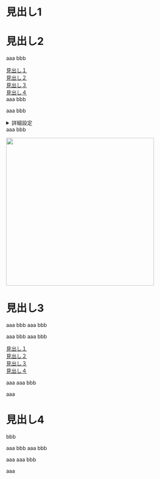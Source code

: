 # 見出し1

# 見出し2


aaa
bbb

[見出し１](#見出し1)  
[見出し２](#見出し2)  
[見出し３](#見出し3)  
[見出し４](#見出し4)  
aaa
bbb

aaa
bbb
<details><summary> 詳細設定 </summary><div>

|  ネクロニカ  |  一葩（かずひら）  |
| ---- | ---- |
|  職業  |  オートマトン  |
|  性別  |  （元）男の子の人形  |
|  年齢  |  16歳  |
|  身長  |  170cm  |
|  一人称／二人称  |  俺／（呼び捨て）  |
|  好きな物  |  猫  |
|  イメージカラー  |  赤  |
### ◆ 経歴
男の子だったけど、男の子が腐り落ちちゃった。今は女の子。

### ◆ 資料リンク
https://charasheet.vampire-blood.net/4970489?pass=kusaritake

</div></details>
aaa
bbb

<img src=https://github.com/HhotateA/NekomaCharas/blob/dc83837248a092fac102b4068a95c0525b22ca8f/imgs/akine_1.png height=400></img>
# 見出し3
aaa
bbb
aaa
bbb


aaa
bbb
aaa
bbb

[見出し１](#見出し1)  
[見出し２](#見出し2)  
[見出し３](#見出し3)  
[見出し４](#見出し4)  

aaa
aaa
bbb


aaa
# 見出し4
bbb


aaa
bbb
aaa
bbb


aaa
aaa
bbb


aaa
